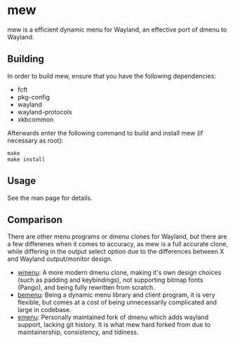 # mew
mew is a efficient dynamic menu for Wayland, an effective port of dmenu to Wayland.

## Building
In order to build mew, ensure that you have the following dependencies:

* fcft
* pkg-config
* wayland
* wayland-protocols
* xkbcommon

Afterwards enter the following command to build and install mew
(if necessary as root):
```
make
make install
```

## Usage
See the man page for details.

## Comparison

There are other menu programs or dmenu clones for Wayland, but there
are a few differenes when it comes to accuracy, as mew is a full accurate
clone, while differing in the output select option due to the differences
between X and Wayland output/monitor design.

* [wmenu](https://codeberg.org/adnano/wmenu): A more modern dmenu clone,
  making it's own design choices (such as padding and keybindings), not
  supporting bitmap fonts (Pango), and being fully rewritten from scratch.
* [bemenu](https://github.com/Cloudef/bemenu): Being a dynamic menu library
  and client program, it is very flexible, but comes at a cost of being
  unnecessarily complicated and large in codebase.
* [emenu](https://codeberg.org/fbushstone/emenu): Personally maintained fork
  of dmenu which adds wayland support, lacking git history. It is what
  mew hard forked from due to maintainership, consistency, and tidiness.
